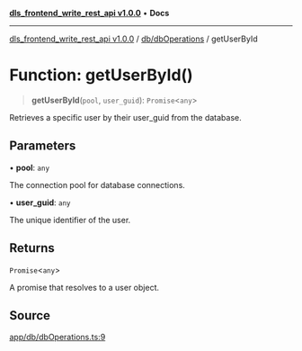 [**dls_frontend_write_rest_api v1.0.0**](../../../README.md) • **Docs**

***

[dls_frontend_write_rest_api v1.0.0](../../../modules.md) / [db/dbOperations](../README.md) / getUserById

# Function: getUserById()

> **getUserById**(`pool`, `user_guid`): `Promise`\<`any`\>

Retrieves a specific user by their user_guid from the database.

## Parameters

• **pool**: `any`

The connection pool for database connections.

• **user\_guid**: `any`

The unique identifier of the user.

## Returns

`Promise`\<`any`\>

A promise that resolves to a user object.

## Source

[app/db/dbOperations.ts:9](https://github.com/No-Life-inc/dls_write_api/blob/3b6ede554338fca33854ae593d3c96d63a70eb98/app/db/dbOperations.ts#L9)

